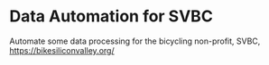 # Data Automation for SVBC
Automate some data processing for the bicycling non-profit, SVBC, https://bikesiliconvalley.org/
